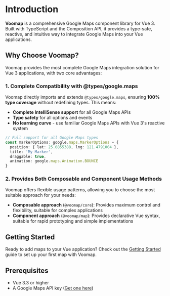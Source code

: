 # Introduction

**Voomap** is a comprehensive Google Maps component library for Vue 3. Built with TypeScript and the Composition API, it provides a type-safe, reactive, and intuitive way to integrate Google Maps into your Vue applications.

## Why Choose Voomap?

Voomap provides the most complete Google Maps integration solution for Vue 3 applications, with two core advantages:

### 1. Complete Compatibility with @types/google.maps

Voomap directly imports and extends `@types/google.maps`, ensuring **100% type coverage** without redefining types. This means:

- **Complete IntelliSense support** for all Google Maps APIs
- **Type safety** for all options and events
- **No learning curve** - use familiar Google Maps APIs with Vue 3's reactive system

```typescript
// Full support for all Google Maps types
const markerOptions: google.maps.MarkerOptions = {
  position: { lat: 25.0855388, lng: 121.4791004 },
  title: 'My Marker',
  draggable: true,
  animation: google.maps.Animation.BOUNCE
}
```

### 2. Provides Both Composable and Component Usage Methods

Voomap offers flexible usage patterns, allowing you to choose the most suitable approach for your needs:

- **Composable approach** (`@voomap/core`): Provides maximum control and flexibility, suitable for complex applications
- **Component approach** (`@voomap/map`): Provides declarative Vue syntax, suitable for rapid prototyping and simple implementations

## Getting Started

Ready to add maps to your Vue application? Check out the [Getting Started](./getting-started.md) guide to set up your first map with Voomap.

## Prerequisites

- Vue 3.3 or higher
- A Google Maps API key ([Get one here](https://developers.google.com/maps/documentation/javascript/get-api-key))
